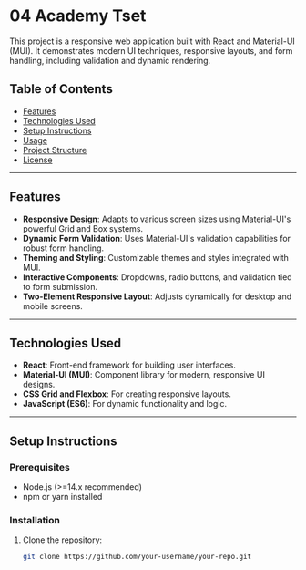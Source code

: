 # 04 Academy Tset

This project is a responsive web application built with React and Material-UI (MUI). It demonstrates modern UI techniques, responsive layouts, and form handling, including validation and dynamic rendering.

## Table of Contents
- [Features](#features)
- [Technologies Used](#technologies-used)
- [Setup Instructions](#setup-instructions)
- [Usage](#usage)
- [Project Structure](#project-structure)
- [License](#license)

---

## Features
- **Responsive Design**: Adapts to various screen sizes using Material-UI's powerful Grid and Box systems.
- **Dynamic Form Validation**: Uses Material-UI's validation capabilities for robust form handling.
- **Theming and Styling**: Customizable themes and styles integrated with MUI.
- **Interactive Components**: Dropdowns, radio buttons, and validation tied to form submission.
- **Two-Element Responsive Layout**: Adjusts dynamically for desktop and mobile screens.

---

## Technologies Used
- **React**: Front-end framework for building user interfaces.
- **Material-UI (MUI)**: Component library for modern, responsive UI designs.
- **CSS Grid and Flexbox**: For creating responsive layouts.
- **JavaScript (ES6)**: For dynamic functionality and logic.

---

## Setup Instructions

### Prerequisites
- Node.js (>=14.x recommended)
- npm or yarn installed

### Installation
1. Clone the repository:
   ```bash
   git clone https://github.com/your-username/your-repo.git

